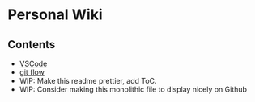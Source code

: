 # Personal Wiki

## Contents
* [VSCode](/vscode.md)
* [git flow](/git-flow.md)
* WIP: Make this readme prettier, add ToC. 
* WIP: Consider making this monolithic file to display nicely on Github